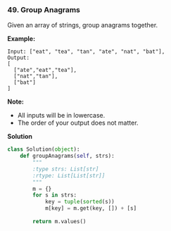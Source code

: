 ### 49. Group Anagrams

Given an array of strings, group anagrams together.

**Example:**
```
Input: ["eat", "tea", "tan", "ate", "nat", "bat"],
Output:
[
  ["ate","eat","tea"],
  ["nat","tan"],
  ["bat"]
]
```

**Note:**
- All inputs will be in lowercase.
- The order of your output does not matter.

**Solution**
```Python
class Solution(object):
    def groupAnagrams(self, strs):
        """
        :type strs: List[str]
        :rtype: List[List[str]]
        """
        m = {}
        for s in strs:
            key = tuple(sorted(s))
            m[key] = m.get(key, []) + [s]
        
        return m.values()
```